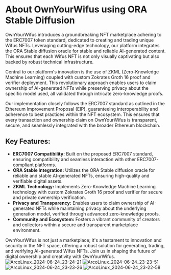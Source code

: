 # About OwnYourWifus using ORA Stable Diffusion

OwnYourWifus introduces a groundbreaking NFT marketplace adhering to the ERC7007 token standard, dedicated to creating and trading unique Wifus NFTs. Leveraging cutting-edge technology, our platform integrates the ORA Stable diffusion oracle for stable and reliable AI-generated content. This ensures that each Wifus NFT is not only visually captivating but also backed by robust technical infrastructure.

Central to our platform's innovation is the use of ZKML (Zero-Knowledge Machine Learning) coupled with custom Zokrates Groth 16 proof and verifier deployment. This revolutionary approach enables users to claim ownership of AI-generated NFTs while preserving privacy about the specific model used, all validated through intricate zero-knowledge proofs.

Our implementation closely follows the ERC7007 standard as outlined in the Ethereum Improvement Proposal (EIP), guaranteeing interoperability and adherence to best practices within the NFT ecosystem. This ensures that every transaction and ownership claim on OwnYourWifus is transparent, secure, and seamlessly integrated with the broader Ethereum blockchain.

## Key Features:
- **ERC7007 Compatibility:** Built on the proposed ERC7007 standard, ensuring compatibility and seamless interaction with other ERC7007-compliant platforms.
- **ORA Stable Integration:** Utilizes the ORA Stable diffusion oracle for reliable and stable AI-generated NFTs, ensuring high-quality and verifiable digital assets.
- **ZKML Technology:** Implements Zero-Knowledge Machine Learning technology with custom Zokrates Groth 16 proof and verifier for secure and private ownership verification.
- **Privacy and Transparency:** Enables users to claim ownership of AI-generated NFTs while maintaining privacy about the underlying generation model, verified through advanced zero-knowledge proofs.
- **Community and Ecosystem:** Fosters a vibrant community of creators and collectors within a secure and transparent marketplace environment.

OwnYourWifus is not just a marketplace; it's a testament to innovation and security in the NFT space, offering a robust solution for generating, trading, and verifying AI-generated Wifus NFTs. Join us in shaping the future of digital ownership and creativity with OwnYourWifus.
![ArcoLinux_2024-06-24_23-24-21](https://github.com/AtmegaBuzz/OwnYourWifus/assets/68425016/92b89f56-4a29-4bcc-a89f-ff5076be1ec1)
![ArcoLinux_2024-06-24_23-23-51](https://github.com/AtmegaBuzz/OwnYourWifus/assets/68425016/b41d15ea-322b-48f9-86d3-46b9448e09b1)
![ArcoLinux_2024-06-24_23-23-26](https://github.com/AtmegaBuzz/OwnYourWifus/assets/68425016/60585a5c-5b3d-4337-a275-bfdaf3b1ba8c)
![ArcoLinux_2024-06-24_23-22-58](https://github.com/AtmegaBuzz/OwnYourWifus/assets/68425016/6e6f151c-2dc8-4349-b247-6e70323970d0)

